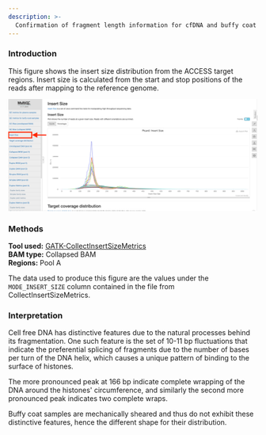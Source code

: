 ```yaml
---
description: >-
  Confirmation of fragment length information for cfDNA and buffy coat DNA fragments.
---
```


### Introduction

This figure shows the insert size distribution from the ACCESS target regions. Insert size is calculated from the start and stop positions of the reads after mapping to the reference genome.

![Example MultiQC report showing insert size distribution for 20 samples (10 plasma and 10 buffy coat samples).](../.gitbook/assets/insert.png)

### Methods
**Tool used:** [GATK-CollectInsertSizeMetrics](https://gatk.broadinstitute.org/hc/en-us/articles/360037055772-CollectInsertSizeMetrics-Picard-)<br>
**BAM type:** Collapsed BAM<br>
**Regions:** Pool A

The data used to produce this figure are the values under the `MODE_INSERT_SIZE` column contained in the file from CollectInsertSizeMetrics.

### Interpretation

Cell free DNA has distinctive features due to the natural processes behind its fragmentation. One such feature is the set of 10-11 bp fluctuations that indicate the preferential splicing of fragments due to the number of bases per turn of the DNA helix, which causes a unique pattern of binding to the surface of histones.

The more pronounced peak at 166 bp indicate complete wrapping of the DNA around the histones' circumference, and similarly the second more pronounced peak indicates two complete wraps.

Buffy coat samples are mechanically sheared and thus do not exhibit these distinctive features, hence the different shape for their distribution.
